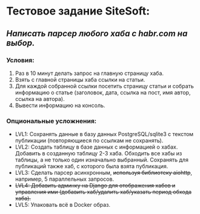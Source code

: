 # Тестовое задание SiteSoft:

## _Написать парсер любого хаба с habr.com на выбор._
### Условия:
1) Раз в 10 минут делать запрос на главную страницу хаба.
2) Взять с главной страницы хаба ссылки на статьи.
3) Для каждой собранной ссылки посетить страницу статьи и собрать информацию о статье (заголовок, дата, ссылка на пост, имя автор, ссылка на автора).
4) Вывести информацию на консоль.

### Опциональные усложнения:
* LVL1: Сохранять данные в базу данных PostgreSQL/sqlite3 с текстом публикации (повторяющиеся по ссылкам не сохранять).
* LVL2: Создать таблицу в базе данных с информацией о хабах.
Добавить в созданную таблицу 2-3 хаба.
Обходить все хабы из таблицы, а не только один изначально выбранный.
Сохранять для публикаций также хаб, с которого была взята публикация.
* LVL3: Сделать парсер асинхронным, ~~используя библиотеку aiohttp~~, например, 5 параллельных запросов.
* ~~LVL4: Добавить админку на Django для отображения хабов и управления ими (добавить хаб/удалить хаб/указать период обхода хаба).~~
* LVL5: Упаковать всё в Docker образ.